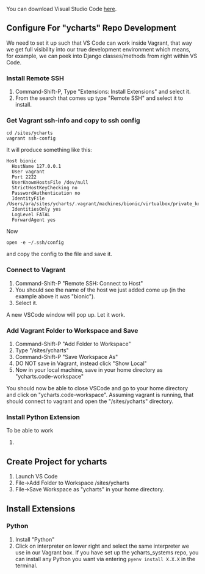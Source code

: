 You can download Visual Studio Code [here](https://code.visualstudio.com/Download).


## Configure For "ycharts" Repo Development
We need to set it up such that VS Code can work inside Vagrant, that way we get full visibility into our true development environment which means, for example, we can peek into Django classes/methods from right within VS Code.

### Install Remote SSH
1. Command-Shift-P, Type "Extensions: Install Extensions" and select it.
2. From the search that comes up type "Remote SSH" and select it to install.

### Get Vagrant ssh-info and copy to ssh config
```
cd /sites/ycharts
vagrant ssh-config
```

It will produce something like this:
```
Host bionic
  HostName 127.0.0.1
  User vagrant
  Port 2222
  UserKnownHostsFile /dev/null
  StrictHostKeyChecking no
  PasswordAuthentication no
  IdentityFile /Users/ara/sites/ycharts/.vagrant/machines/bionic/virtualbox/private_key
  IdentitiesOnly yes
  LogLevel FATAL
  ForwardAgent yes
```

Now
```
open -e ~/.ssh/config
```
and copy the config to the file and save it.

### Connect to Vagrant
1. Command-Shift-P "Remote SSH: Connect to Host" 
2. You should see the name of the host we just added come up (in the example above it was "bionic"). 
3. Select it.

A new VSCode window will pop up. Let it work.

### Add Vagrant Folder to Workspace and Save
1. Command-Shift-P "Add Folder to Workspace"
2. Type "/sites/ycharts"
3. Command-Shift-P "Save Workspace As"
4. DO NOT save in Vagrant, instead click "Show Local"
5. Now in your local machine, save in your home directory as "ycharts.code-workspace"

You should now be able to close VSCode and go to your home directory and click on "ycharts.code-workspace". Assuming vagrant is running, that should connect to vagrant and open the "/sites/ycharts" directory.

### Install Python Extension
To be able to work 

1. 





## Create Project for ycharts
1. Launch VS Code
2. File->Add Folder to Workspace /sites/ycharts
3. File->Save Workspace as "ycharts" in your home directory.

## Install Extensions

### Python
1. Install "Python"
2. Click on interpreter on lower right and select the same interpreter we use in our Vagrant box. If you have set up the ycharts_systems repo, you can install any Python you want via entering ```pyenv install X.X.X``` in the terminal. 